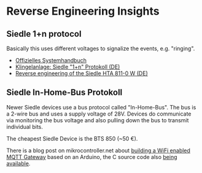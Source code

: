 Reverse Engineering Insights
====

Siedle 1+n protocol
----

Basically this uses different voltages to signalize the events, e.g. "ringing".

* [Offizielles Systemhandbuch](https://www.siedle.de/xs_db/DOKUMENT_DB/www/Systemhandbuch/1+n_2013/Systemhandbuch_1+n-Technik_136441_DE.pdf)
* [Klingelanlage: Siedle "1+n" Protokoll  (DE)](https://www.mikrocontroller.net/topic/264481)
* [Reverse engineering of the Siedle HTA 811-0 W (DE)](https://www.richis-lab.de/Siedle.htm)


Siedle In-Home-Bus Protokoll
----

Newer Siedle devices use a bus protocol called "In-Home-Bus". The bus is a 2-wire bus and uses a supply voltage of 28V. Devices do communicate via monitoring the bus voltage and also pulling down the bus to transmit individual bits.

The cheapest Siedle Device is the BTS 850 (~50 €).

There is a blog post on mikrocontroller.net about [building a WiFi enabled MQTT Gateway](https://www.mikrocontroller.net/topic/308271) based on an Arduino, the C source code also [being available](https://www.mikrocontroller.net/attachment/360089/siedle-client.ino).
